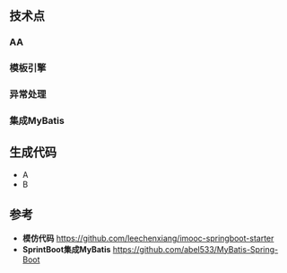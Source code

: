 
## 技术点
### AA
### 模板引擎
### 异常处理
### 集成MyBatis


## 生成代码
- A
- B

## 参考
- **模仿代码** https://github.com/leechenxiang/imooc-springboot-starter
- **SprintBoot集成MyBatis** https://github.com/abel533/MyBatis-Spring-Boot
